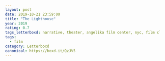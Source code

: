 ```yaml
---
layout: post 
date: 2019-10-21 23:59:00
title: "The Lighthouse"
year: 2019
rating: 0.7
tags_letterboxd: narrative, theater, angelika film center, nyc, film club, robtober
tags:
  - film
category: Letterboxd
canonical: https://boxd.it/QzJV5
---
```

